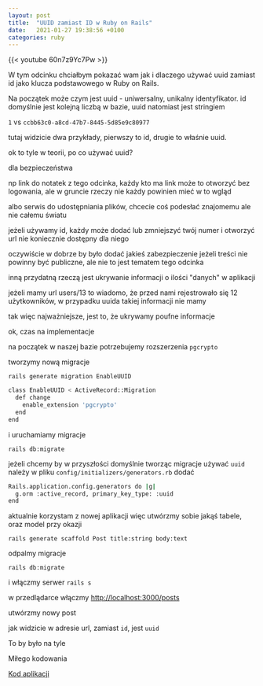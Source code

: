 ```yaml
---
layout: post
title:  "UUID zamiast ID w Ruby on Rails"
date:   2021-01-27 19:38:56 +0100
categories: ruby
---
```

{{< youtube 60n7z9Yc7Pw >}}

W tym odcinku chciałbym pokazać wam jak i dlaczego używać uuid zamiast id jako klucza podstawowego w Ruby on Rails.

Na początek może czym jest uuid - uniwersalny, unikalny identyfikator.
id domyślnie jest kolejną liczbą w bazie, uuid natomiast jest stringiem

`1` vs `ccbb63c0-a8cd-47b7-8445-5d85e9c80977`

tutaj widzicie dwa przykłady, pierwszy to id, drugie to właśnie uuid.

ok to tyle w teorii, po co używać uuid?

dla bezpieczeństwa

np link do notatek z tego odcinka, każdy kto ma link może to otworzyć bez logowania, ale w gruncie rzeczy nie każdy powinien mieć w to wgląd

albo serwis do udostępniania plików, chcecie coś podesłać znajomemu ale nie całemu światu

jeżeli używamy id, każdy może dodać lub zmniejszyć twój numer i otworzyć url nie koniecznie dostępny dla niego

oczywiście w dobrze by było dodać jakieś zabezpieczenie jeżeli treści nie powinny być publiczne, ale nie to jest tematem tego odcinka

inną przydatną rzeczą jest ukrywanie informacji o ilości "danych" w aplikacji

jeżeli mamy url users/13 to wiadomo, że przed nami rejestrowało się 12 użytkowników, w przypadku uuida takiej informacji nie mamy

tak więc najważniejsze, jest to, że ukrywamy poufne informacje

ok, czas na implementacje

na początek w naszej bazie potrzebujemy rozszerzenia `pgcrypto`

tworzymy nową migracje

`rails generate migration EnableUUID`

```bash
class EnableUUID < ActiveRecord::Migration
  def change
    enable_extension 'pgcrypto'
  end
end
```

i uruchamiamy migracje

`rails db:migrate`

jeżeli chcemy by w przyszłości domyślnie tworząc migracje używać `uuid` należy w pliku `config/initializers/generators.rb` dodać

```bash
Rails.application.config.generators do |g|
  g.orm :active_record, primary_key_type: :uuid
end
```

aktualnie korzystam z nowej aplikacji więc utwórzmy sobie jakąś tabele, oraz model przy okazji

`rails generate scaffold Post title:string body:text`

odpalmy migracje

`rails db:migrate`

i włączmy serwer `rails s`

w przedlądarce włączmy [http://localhost:3000/posts](http://localhost:3000/posts)

utwórzmy nowy post

jak widzicie w adresie url, zamiast `id`, jest `uuid`

To by było na tyle

Miłego kodowania

[Kod aplikacji](https://github.com/rubypopolsku/uuid-zamiast-id-w-ruby-on-rails)
